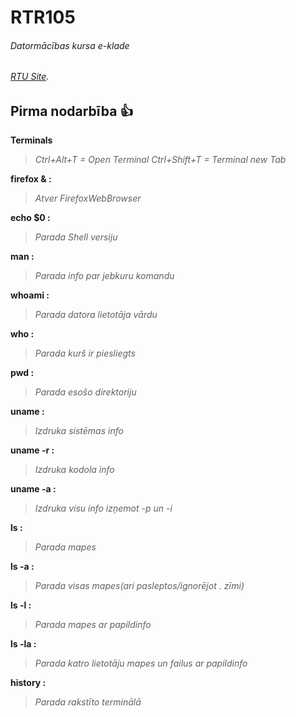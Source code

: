 # RTR105
###### Datormācības kursa e-klade
###### [RTU Site](https://edx2.etf.rtu.lv/portal).
## Pirma nodarbība :+1:
**Terminals**
> *Ctrl+Alt+T = Open Terminal
Ctrl+Shift+T = Terminal new Tab*

**firefox & :**
> *Atver FirefoxWebBrowser*

**echo $0 :**
> *Parada Shell versiju*

**man :**
> *Parada info par jebkuru komandu*

**whoami :**
> *Parada datora lietotāja vārdu*

**who :**
> *Parada kurš ir piesliegts*

**pwd :**
> *Parada esošo direktoriju*

**uname :**
> *Izdruka sistēmas info*

**uname -r :**
> *Izdruka kodola info*

**uname -a :**
> *Izdruka visu info izņemot -p un -i*

**ls :**
> *Parada mapes*

**ls -a :**
> *Parada visas mapes(ari pasleptos/ignorējot . zīmi)*

**ls -l :**
> *Parada mapes ar papildinfo*

**ls -la :**
> *Parada katro lietotāju mapes un failus ar papildinfo*

**history :**
> *Parada rakstīto terminālā*
